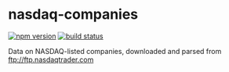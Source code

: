 nasdaq-companies
================

[![npm version](https://img.shields.io/npm/v/nasdaq-companies.svg)](https://www.npmjs.com/package/nasdaq-companies)
[![build status](https://img.shields.io/travis/kemitchell/nasdaq-companies.js.svg)](http://travis-ci.org/kemitchell/nasdaq-companies.js)

Data on NASDAQ-listed companies, downloaded and parsed from ftp://ftp.nasdaqtrader.com

